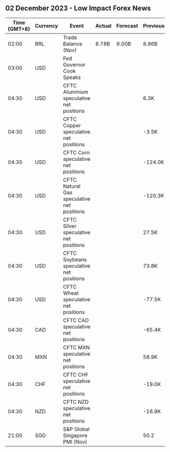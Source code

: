 ## 02 December 2023 - Low Impact Forex News

| Time (GMT+8) | Currency | Event | Actual | Forecast | Previous |
|------|----------|-------|--------|----------|----------|
| 02:00 | BRL | Trade Balance (Nov) | 8.78B | 9.00B | 8.96B |
| 03:00 | USD | Fed Governor Cook Speaks |  |  |  |
| 04:30 | USD | CFTC Aluminium speculative net positions |  |  | 6.3K |
| 04:30 | USD | CFTC Copper speculative net positions |  |  | -3.5K |
| 04:30 | USD | CFTC Corn speculative net positions |  |  | -124.0K |
| 04:30 | USD | CFTC Natural Gas speculative net positions |  |  | -120.3K |
| 04:30 | USD | CFTC Silver speculative net positions |  |  | 27.5K |
| 04:30 | USD | CFTC Soybeans speculative net positions |  |  | 73.8K |
| 04:30 | USD | CFTC Wheat speculative net positions |  |  | -77.5K |
| 04:30 | CAD | CFTC CAD speculative net positions |  |  | -65.4K |
| 04:30 | MXN | CFTC MXN speculative net positions |  |  | 58.9K |
| 04:30 | CHF | CFTC CHF speculative net positions |  |  | -19.0K |
| 04:30 | NZD | CFTC NZD speculative net positions |  |  | -16.9K |
| 21:00 | SGD | S&P Global Singapore PMI (Nov) |  |  | 50.2 |
